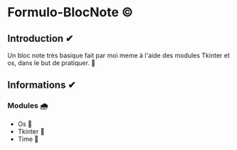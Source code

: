 # Formulo-BlocNote ©

## Introduction ✔
Un bloc note très basique fait par moi meme à l'aide des modules Tkinter et os, dans le but de pratiquer. 👀

## Informations ✔
### Modules 🌧
- Os 🚩
- Tkinter 🚩
- Time 🚩
